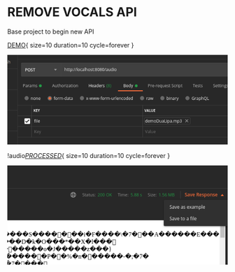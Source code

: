 # REMOVE VOCALS API 
Base project to begin new API


[DEMO](https://github.com/delalama/removeVocals/blob/master/docu/demoDuaLipa.mp3){ size=10 duration=10 cycle=forever }

![](https://github.com/delalama/removeVocals/blob/master/docu/post%20mp3.png)

!audio[_PROCESSED_](https://github.com/delalama/removeVocals/blob/master/docu/processed.mp3){ size=10 duration=10 cycle=forever }

![](https://github.com/delalama/removeVocals/blob/master/docu/save%20to%20file.png)
